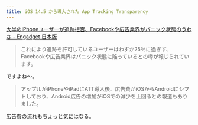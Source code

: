 ```yaml
---
title: iOS 14.5 から導入された App Tracking Transparency
---
```


[大半のiPhoneユーザーが追跡拒否、Facebookや広告業界がパニック状態のうわさ - Engadget 日本版](https://japanese.engadget.com/facebook-advertisers-panicking-optout-tracking-020032249.html)

> これにより追跡を許可しているユーザーはわずか25％に過ぎず、Facebookや広告業界はパニック状態に陥っているとの噂が報じられています。

ですよね〜。

> アップルがiPhoneやiPadにATT導入後、広告費がiOSからAndroidにシフトしており、Android広告の増加がiOSでの減少を上回るとの報道もありました。

広告費の流れもちょっと気にはなる。
